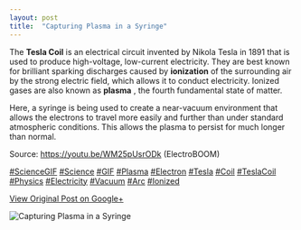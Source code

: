 ```yaml
---
layout: post
title:  "Capturing Plasma in a Syringe"
---
```


The **Tesla Coil** is an electrical circuit invented by Nikola Tesla in 1891
that is used to produce high-voltage, low-current electricity. They are best
known for brilliant sparking discharges caused by **ionization** of the
surrounding air by the strong electric field, which allows it to conduct
electricity. Ionized gases are also known as **plasma** , the fourth
fundamental state of matter.  
  
Here, a syringe is being used to create a near-vacuum environment that allows
the electrons to travel more easily and further than under standard
atmospheric conditions. This allows the plasma to persist for much longer than
normal.  
  
Source: <https://youtu.be/WM25pUsrODk> (ElectroBOOM)  
  
[#ScienceGIF](https://plus.google.com/s/%23ScienceGIF/posts)
[#Science](https://plus.google.com/s/%23Science/posts)
[#GIF](https://plus.google.com/s/%23GIF/posts)
[#Plasma](https://plus.google.com/s/%23Plasma/posts)
[#Electron](https://plus.google.com/s/%23Electron/posts)
[#Tesla](https://plus.google.com/s/%23Tesla/posts)
[#Coil](https://plus.google.com/s/%23Coil/posts)
[#TeslaCoil](https://plus.google.com/s/%23TeslaCoil/posts)
[#Physics](https://plus.google.com/s/%23Physics/posts)
[#Electricity](https://plus.google.com/s/%23Electricity/posts)
[#Vacuum](https://plus.google.com/s/%23Vacuum/posts)
[#Arc](https://plus.google.com/s/%23Arc/posts)
[#Ionized](https://plus.google.com/s/%23Ionized/posts)

[View Original Post on Google+](https://plus.google.com/+ColinSullender/posts/GB4fnMU1j65)

![Capturing Plasma in a Syringe](/assets/img/2018-05-26-Capturing-Plasma-in-a-Syringe.gif)
